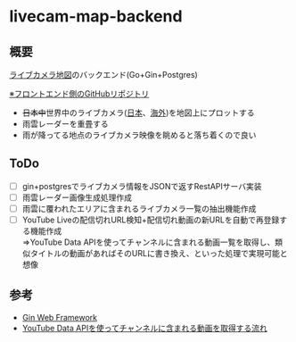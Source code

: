 # livecam-map-backend

## 概要

[ライブカメラ地図](https://livecam-map.vercel.app/)のバックエンド(Go+Gin+Postgres)

[※フロントエンド側のGitHubリポジトリ](https://github.com/otsuneko/livecam-map)

- ~~日本中~~世界中のライブカメラ([日本](https://livecam.asia/)、[海外](https://www.cametan.com/world/))を地図上にプロットする
- 雨雲レーダーを重畳する
- 雨が降ってる地点のライブカメラ映像を眺めると落ち着くので良い

## ToDo

- [ ] gin+postgresでライブカメラ情報をJSONで返すRestAPIサーバ実装
- [ ] 雨雲レーダー画像生成処理作成
- [ ] 雨雲に覆われたエリアに含まれるライブカメラ一覧の抽出機能作成
- [ ] YouTube Liveの配信切れURL検知+配信切れ動画の新URLを自動で再登録する機能作成  
⇒YouTube Data APIを使ってチャンネルに含まれる動画一覧を取得し、類似タイトルの動画があればそのURLに書き換え、といった処理で実現可能と想像

## 参考
- [Gin Web Framework](https://gin-gonic.com/ja/docs/)
- [YouTube Data APIを使ってチャンネルに含まれる動画を取得する流れ](https://zenn.dev/yorifuji/articles/youtube-data-api)
